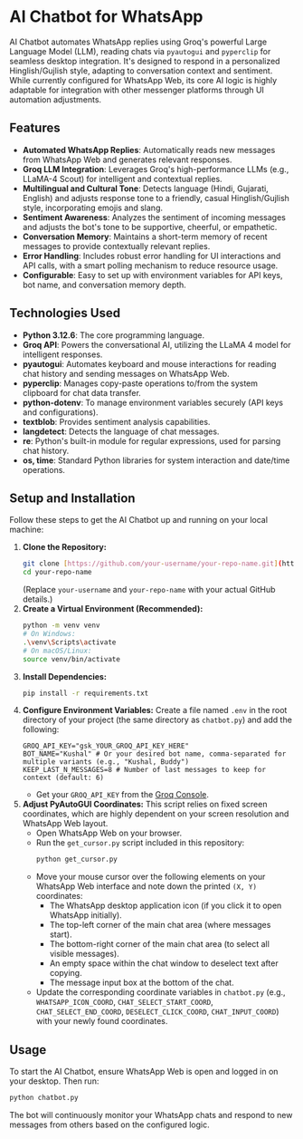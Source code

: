 # AI Chatbot for WhatsApp 
AI Chatbot automates WhatsApp replies using Groq's powerful Large Language Model (LLM), reading chats via `pyautogui` and `pyperclip` for seamless desktop integration. It's designed to respond in a personalized Hinglish/Gujlish style, adapting to conversation context and sentiment. While currently configured for WhatsApp Web, its core AI logic is highly adaptable for integration with other messenger platforms through UI automation adjustments.

## Features
* **Automated WhatsApp Replies**: Automatically reads new messages from WhatsApp Web and generates relevant responses.
* **Groq LLM Integration**: Leverages Groq's high-performance LLMs (e.g., LLaMA-4 Scout) for intelligent and contextual replies.
* **Multilingual and Cultural Tone**: Detects language (Hindi, Gujarati, English) and adjusts response tone to a friendly, casual Hinglish/Gujlish style, incorporating emojis and slang.
* **Sentiment Awareness**: Analyzes the sentiment of incoming messages and adjusts the bot's tone to be supportive, cheerful, or empathetic.
* **Conversation Memory**: Maintains a short-term memory of recent messages to provide contextually relevant replies.
* **Error Handling**: Includes robust error handling for UI interactions and API calls, with a smart polling mechanism to reduce resource usage.
* **Configurable**: Easy to set up with environment variables for API keys, bot name, and conversation memory depth.

## Technologies Used
* **Python 3.12.6**: The core programming language.
* **Groq API**: Powers the conversational AI, utilizing the LLaMA 4 model for intelligent responses.
* **pyautogui**: Automates keyboard and mouse interactions for reading chat history and sending messages on WhatsApp Web.
* **pyperclip**: Manages copy-paste operations to/from the system clipboard for chat data transfer.
* **python-dotenv**: To manage environment variables securely (API keys and configurations).
* **textblob**: Provides sentiment analysis capabilities.
* **langdetect**: Detects the language of chat messages.
* **re**: Python's built-in module for regular expressions, used for parsing chat history.
* **os, time**: Standard Python libraries for system interaction and date/time operations.

## Setup and Installation
Follow these steps to get the AI Chatbot up and running on your local machine:
1.  **Clone the Repository:**
    ```bash
    git clone [https://github.com/your-username/your-repo-name.git](https://github.com/your-username/your-repo-name.git)
    cd your-repo-name
    ```
    (Replace `your-username` and `your-repo-name` with your actual GitHub details.)
2.  **Create a Virtual Environment (Recommended):**
    ```bash
    python -m venv venv
    # On Windows:
    .\venv\Scripts\activate
    # On macOS/Linux:
    source venv/bin/activate
    ```
3.  **Install Dependencies:**
    ```bash
    pip install -r requirements.txt
    ```
4.  **Configure Environment Variables:**
    Create a file named `.env` in the root directory of your project (the same directory as `chatbot.py`) and add the following:
    ```
    GROQ_API_KEY="gsk_YOUR_GROQ_API_KEY_HERE"
    BOT_NAME="Kushal" # Or your desired bot name, comma-separated for multiple variants (e.g., "Kushal, Buddy")
    KEEP_LAST_N_MESSAGES=8 # Number of last messages to keep for context (default: 6)
    ```
    * Get your `GROQ_API_KEY` from the [Groq Console](https://console.groq.com/keys).
5.  **Adjust PyAutoGUI Coordinates:**
    This script relies on fixed screen coordinates, which are highly dependent on your screen resolution and WhatsApp Web layout.
    * Open WhatsApp Web on your browser.
    * Run the `get_cursor.py` script included in this repository:
        ```bash
        python get_cursor.py
        ```
    * Move your mouse cursor over the following elements on your WhatsApp Web interface and note down the printed `(X, Y)` coordinates:
        * The WhatsApp desktop application icon (if you click it to open WhatsApp initially).
        * The top-left corner of the main chat area (where messages start).
        * The bottom-right corner of the main chat area (to select all visible messages).
        * An empty space within the chat window to deselect text after copying.
        * The message input box at the bottom of the chat.
    * Update the corresponding coordinate variables in `chatbot.py` (e.g., `WHATSAPP_ICON_COORD`, `CHAT_SELECT_START_COORD`, `CHAT_SELECT_END_COORD`, `DESELECT_CLICK_COORD`, `CHAT_INPUT_COORD`) with your newly found coordinates.
      
## Usage
To start the AI Chatbot, ensure WhatsApp Web is open and logged in on your desktop. Then run:
```bash
python chatbot.py
```
The bot will continuously monitor your WhatsApp chats and respond to new messages from others based on the configured logic.
